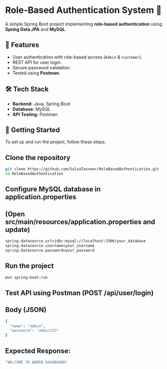 # Role-Based Authentication System 🚀

A simple Spring Boot project implementing **role-based authentication** using **Spring Data JPA** and **MySQL**.

## 🔹 Features

- User authentication with role-based access (`Admin` & `Customer`).
- REST API for user login.
- Secure password validation.
- Tested using **Postman**.

## 🛠 Tech Stack

- **Backend:** Java, Spring Boot
- **Database:** MySQL
- **API Testing:** Postman

## 🚀 Getting Started

To set up and run the project, follow these steps:

## Clone the repository

```sh
git clone https://github.com/SalvaTanveer/RoleBasedAuthentication.git
cd RoleBasedAuthentication
```

## Configure MySQL database in application.properties

## (Open src/main/resources/application.properties and update)

```sh
spring.datasource.url=jdbc:mysql://localhost:3306/your_database
spring.datasource.username=your_username
spring.datasource.password=your_password
```

## Run the project

```sh
mvn spring-boot:run
```

## Test API using Postman (POST /api/user/login)

## Body (JSON)

```sh
{
  "name": "admin",
  "password": "admin123"
}
```

## Expected Response:

```sh
"WELCOME TO ADMIN DASHBOARD"
```
